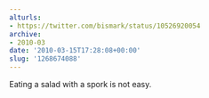 ```yaml
---
alturls:
- https://twitter.com/bismark/status/10526920054
archive:
- 2010-03
date: '2010-03-15T17:28:08+00:00'
slug: '1268674088'
---
```


Eating a salad with a spork is not easy.

